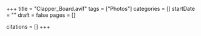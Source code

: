 +++
title = "Clapper_Board.avif"
tags = ["Photos"]
categories = []
startDate = ""
draft = false
pages = []

citations = []
+++
